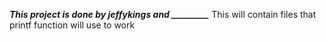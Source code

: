 ***This project is done by jeffykings and _________***
This will contain files that printf function will use to work
